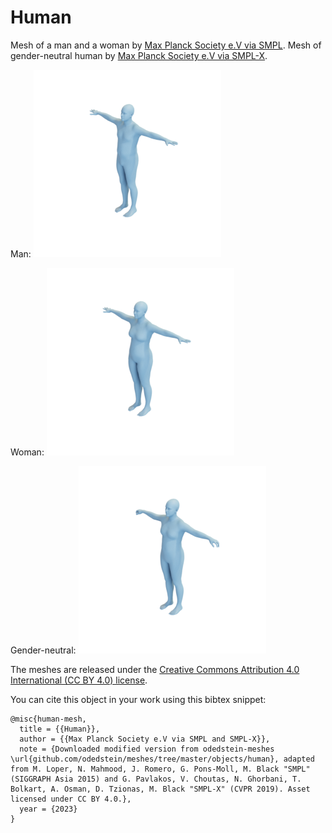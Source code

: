 # Human

Mesh of a man and a woman by [Max Planck Society e.V via SMPL](https://smpl.is.tue.mpg.de/bodylicense). Mesh of gender-neutral human by [Max Planck Society e.V via SMPL-X](https://smpl-x.is.tue.mpg.de/bodylicense.html).

Man:
![human_man](human_man.png)

Woman:
![human_woman](human_woman.png)

Gender-neutral:
![human_neutral](human_neutral.png)

The meshes are released under the [Creative Commons Attribution 4.0 International (CC BY 4.0) license](https://creativecommons.org/licenses/by/4.0/).

You can cite this object in your work using this bibtex snippet:
```
@misc{human-mesh,
  title = {{Human}},
  author = {{Max Planck Society e.V via SMPL and SMPL-X}},
  note = {Downloaded modified version from odedstein-meshes \url{github.com/odedstein/meshes/tree/master/objects/human}, adapted from M. Loper, N. Mahmood, J. Romero, G. Pons-Moll, M. Black "SMPL" (SIGGRAPH Asia 2015) and G. Pavlakos, V. Choutas, N. Ghorbani, T. Bolkart, A. Osman, D. Tzionas, M. Black "SMPL-X" (CVPR 2019). Asset licensed under CC BY 4.0.},
  year = {2023}
}
```
